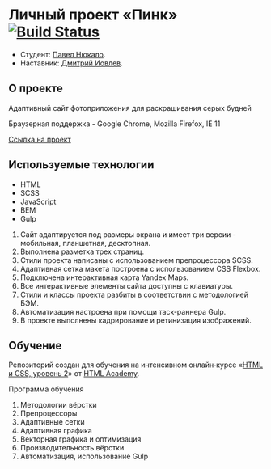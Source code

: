 # Личный проект «Пинк» [![Build Status](https://travis-ci.com/PavelNyukalo/pink.svg?branch=master)](https://travis-ci.com/PavelNyukalo/pink)
* Студент: [Павел Нюкало](https://up.htmlacademy.ru/adaptive/18/user/869225).
* Наставник: [Дмитрий Иовлев](https://htmlacademy.ru/profile/skywalker).

## О проекте
Адаптивный сайт фотоприложения для раскрашивания серых будней

Браузерная поддержка - Google Chrome, Mozilla Firefox, IE 11

[Ссылка на проект](https://pavel-niukalo.github.io/pink/)

## Используемые технологии
* HTML
* SCSS
* JavaScript
* BEM
* Gulp

1. Сайт адаптируется под размеры экрана и имеет три версии - мобильная, планшетная, десктопная.   
2. Выполнена разметка трех страниц.  
3. Стили проекта написаны с использованием препроцессора SCSS.
4. Адаптивная сетка макета построена с использованием CSS Flexbox.  
5. Подключена интерактивная карта Yandex Maps.  
6. Все интерактивные элементы сайта доступны с клавиатуры.  
7. Стили и классы проекта разбиты в соответствии с методологией БЭМ.  
8. Автоматизация настроена при помощи таск-раннера Gulp.  
9. В проекте выполнены кадрирование и ретинизация изображений. 

## Обучение

Репозиторий создан для обучения на интенсивном онлайн‑курсе «[HTML и CSS, уровень 2](https://htmlacademy.ru/intensive/adaptive)» от [HTML Academy](https://htmlacademy.ru).

Программа обучения
1. Методологии вёрстки
2. Препроцессоры
3. Адаптивные сетки
4. Адаптивная графика
5. Векторная графика и оптимизация
6. Производительность вёрстки
7. Автоматизация, использование Gulp

